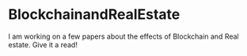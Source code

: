# BlockchainandRealEstate
I am working on a few papers about the effects of Blockchain and Real estate. Give it a read!
